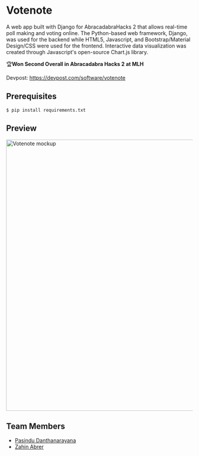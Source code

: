 # Votenote
A web app built with Django for AbracadabraHacks 2 that allows real-time poll making and voting online. The Python-based web framework, Django, was used for the backend while HTML5, Javascript, and Bootstrap/Material Design/CSS were used for the frontend. Interactive data visualization was created through Javascript's open-source Chart.js library.

🏆**Won Second Overall in Abracadabra Hacks 2 at MLH**

Devpost: https://devpost.com/software/votenote

## Prerequisites
```$ pip install requirements.txt```

## Preview
<img alt="Votenote mockup" width="730" src="https://ibb.co/QP6F81t">

## Team Members
* [Pasindu Danthanarayana](https://github.com/pasindu651)
* [Zahin Abrer](https://github.com/zahinabrer5)
